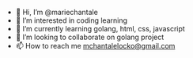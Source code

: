 - 👋 Hi, I’m @mariechantale
- 👀 I’m interested in coding learning
- 🌱 I’m currently learning golang, html, css, javascript
- 💞️ I’m looking to collaborate on golang project
- 📫 How to reach me mchantalelocko@gmail.com

<!---
mariechantale/mariechantale is a ✨ special ✨ repository because its `README.md` (this file) appears on your GitHub profile.
You can click the Preview link to take a look at your changes.
--->
